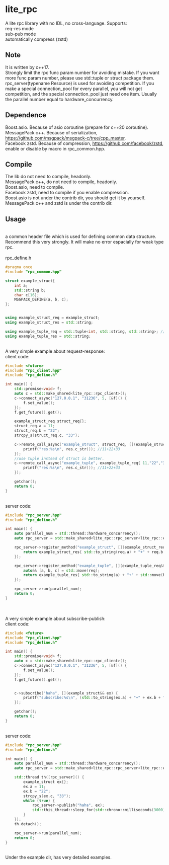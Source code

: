# lite_rpc
A lite rpc library with no IDL, no cross-language. Supports:
</br>req-res mode
</br>sub-pub mode
</br>automatically compress (zstd)
</br> 
## Note
It is written by c++17.
</br>Strongly limit the rpc func param number for avoiding mistake. If you want more func param number, please use std::tuple or struct package them.
</br>rpc_server(typename Resource) is used for avoiding competition. If you make a special connection_pool for every parallel, you will not get competition, and the special connection_pool just need one item. Usually the parallel number equal to hardware_concurrency.
	
## Dependence
Boost.asio. Because of asio coroutine (prepare for c++20 coroutine).
</br>MessagePack c++. Because of serialization, https://github.com/msgpack/msgpack-c/tree/cpp_master.
</br>Facebook zstd. Because of compression, https://github.com/facebook/zstd, enable or disable by macro in rpc_common.hpp.

## Compile
The lib do not need to compile, headonly.
</br>MessagePack c++, do not need to compile, headonly.
</br>Boost.asio, need to compile.
</br>Facebook zstd, need to compile if you enable compression.
</br>Boost.asio is not under the contrib dir, you should get it by yourself. MessagePack c++ and zstd is under the contrib dir.

## Usage
</br>a common header file which is used for defining common data structure. Recommend this very strongly. It will make no error espacially for weak type rpc.
</br>
</br>rpc_define.h 
```c++
#pragma once
#include "rpc_common.hpp"

struct example_struct{
	int a;
	std::string b;
	char c[16];
	MSGPACK_DEFINE(a, b, c);
};


using example_struct_req = example_struct;
using example_struct_res = std::string;

using example_tuple_req = std::tuple<int, std::string, std::string>; //Recommend this, do not need MSGPACK_DEFINE.
using example_tuple_res = std::string;
```
</br>A very simple example about request-response: 
</br>client code:
```c++
#include <future>
#include "rpc_client.hpp"
#include "rpc_define.h"

int main() {
	std::promise<void> f;
	auto c = std::make_shared<lite_rpc::rpc_client>();
	c->connect_async("127.0.0.1", "31236", 5, [&f]() {
		f.set_value();
	});
	f.get_future().get();

	example_struct_req struct_req{};
	struct_req.a = 11;
	struct_req.b = "22";
	strcpy_s(struct_req.c, "33");

	c->remote_call_async("example_struct", struct_req, [](example_struct_res&& res) {
		printf("res:%s\n", res.c_str()); //11+22+33
	});
	//use tuple instead of struct is better.
	c->remote_call_async("example_tuple", example_tuple_req{ 11,"22","33" }, [](example_tuple_res&& res) {
		printf("res:%s\n", res.c_str()); //11+22+33
	});

	getchar();
	return 0;
}
```
</br>server code:
```c++
#include "rpc_server.hpp"
#include "rpc_define.h"

int main() {
	auto parallel_num = std::thread::hardware_concurrency();
	auto rpc_server = std::make_shared<lite_rpc::rpc_server<lite_rpc::empty_resource>>((uint16_t)31236);

	rpc_server->register_method("example_struct", [](example_struct_req&& req) {
		return example_struct_res{ std::to_string(req.a) + "+" + req.b + "+" + req.c };
	});

	rpc_server->register_method("example_tuple", [](example_tuple_req&& req) {
		auto&& [a, b, c] = std::move(req);
		return example_tuple_res{ std::to_string(a) + "+" + std::move(b) + "+" + std::move(c) };
	});

	rpc_server->run(parallel_num);
	return 0;
}
```

</br></br>A very simple example about subscribe-publish: 
</br>client code:
```c++
#include <future>
#include "rpc_client.hpp"
#include "rpc_define.h"

int main() {
	std::promise<void> f;
	auto c = std::make_shared<lite_rpc::rpc_client>();
	c->connect_async("127.0.0.1", "31236", 5, [&f]() {
		f.set_value();
	});
	f.get_future().get();


	c->subscribe("haha", [](example_struct&& ex) {
		printf("subscribe:%s\n", (std::to_string(ex.a) + "+" + ex.b + "+" + ex.c).c_str());
	});

	getchar();
	return 0;
}
```
</br>server code:
```c++
#include "rpc_server.hpp"
#include "rpc_define.h"

int main() {
	auto parallel_num = std::thread::hardware_concurrency();
	auto rpc_server = std::make_shared<lite_rpc::rpc_server<lite_rpc::empty_resource>>((uint16_t)31236);

	std::thread th([rpc_server]() {
		example_struct ex{};
		ex.a = 11;
		ex.b = "22";
		strcpy_s(ex.c, "33");
		while (true) {
			rpc_server->publish("haha", ex);
			std::this_thread::sleep_for(std::chrono::milliseconds(3000));
		}
	});
	th.detach();

	rpc_server->run(parallel_num);
	return 0;
}
```
</br>Under the example dir, has very detailed examples. 
